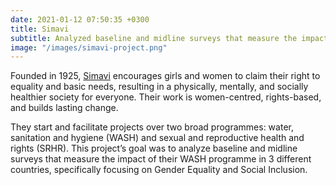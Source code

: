 ```yaml
---
date: 2021-01-12 07:50:35 +0300
title: Simavi
subtitle: Analyzed baseline and midline surveys that measure the impact of their WASH programme in three different countries, specifically focusing on Gender Equality and Social Inclusion.
image: "/images/simavi-project.png"
---
```


Founded in 1925, <a href="https://simavi.nl/en">Simavi</a> encourages girls and women to claim their right to equality and basic needs, resulting in a physically, mentally, and socially healthier society for everyone. Their work is women-centred, rights-based, and builds lasting change.

They start and facilitate projects over two broad programmes: water, sanitation and hygiene (WASH) and sexual and reproductive health and rights (SRHR). This project’s goal was to analyze baseline and midline surveys that measure the impact of their WASH programme in 3 different countries, specifically focusing on Gender Equality and Social Inclusion.
